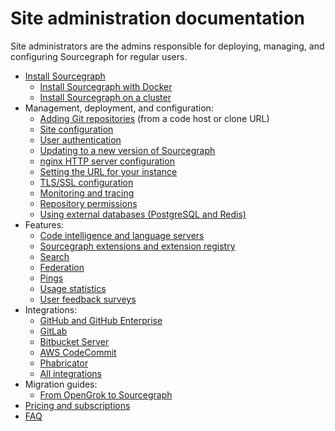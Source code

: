 # Site administration documentation

Site administrators are the admins responsible for deploying, managing, and configuring Sourcegraph for regular users.

- [Install Sourcegraph](install.md)
  - [Install Sourcegraph with Docker](install/docker.md)
  - [Install Sourcegraph on a cluster](install/cluster.md)
- Management, deployment, and configuration:
  - [Adding Git repositories](repo/add/index.md) (from a code host or clone URL)
  - [Site configuration](site_config/index.md)
  - [User authentication](auth.md)
  - [Updating to a new version of Sourcegraph](updates.md)
  - [nginx HTTP server configuration](nginx.md)
  - [Setting the URL for your instance](url.md)
  - [TLS/SSL configuration](tls_ssl.md)
  - [Monitoring and tracing](monitoring_and_tracing.md)
  - [Repository permissions](repo/permissions.md)
  - [Using external databases (PostgreSQL and Redis)](external_database.md)
- Features:
  - [Code intelligence and language servers](../extensions/language_servers.md)
  - [Sourcegraph extensions and extension registry](extensions.md)
  - [Search](search.md)
  - [Federation](federation.md)
  - [Pings](pings.md)
  - [Usage statistics](../user/usage_statistics.md)
  - [User feedback surveys](../user/user_surveys.md)
- Integrations:
  - [GitHub and GitHub Enterprise](../integration/github.md)
  - [GitLab](../integration/gitlab.md)
  - [Bitbucket Server](../integration/bitbucket_server.md)
  - [AWS CodeCommit](../integration/aws_codecommit.md)
  - [Phabricator](../integration/phabricator.md)
  - [All integrations](../integration.md)
- Migration guides:
  - [From OpenGrok to Sourcegraph](migration/opengrok.md)
- [Pricing and subscriptions](subscriptions/index.md)
- [FAQ](faq.md)
